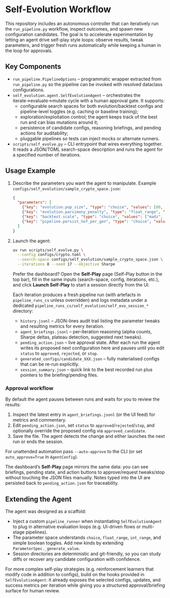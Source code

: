 # Self-Evolution Workflow

This repository includes an autonomous controller that can iteratively run the
`run_pipeline.py` workflow, inspect outcomes, and spawn new configuration
candidates. The goal is to accelerate experimentation by letting an agent drive
self-play style loops: observe results, tweak parameters, and trigger fresh
runs automatically while keeping a human in the loop for approvals.

## Key Components

- `run_pipeline.PipelineOptions` – programmatic wrapper extracted from
  `run_pipeline.py` so the pipeline can be invoked with resolved dataclass
  configurations.
- `self_evolution.agent.SelfEvolutionAgent` – orchestrates the
  iterate→evaluate→mutate cycle with a human approval gate. It supports:
  - configurable search spaces for both evolution/backtest configs and
    pipeline-level toggles (e.g. caching or baseline training);
  - exploration/exploitation control; the agent keeps track of the best run and
    can bias mutations around it;
  - persistence of candidate configs, reasoning briefings, and pending actions
    for auditability;
  - pluggable pipelines so tests can inject mocks or alternate runners.
- `scripts/self_evolve.py` – CLI entrypoint that wires everything together. It
  reads a JSON/TOML search-space description and runs the agent for a specified
  number of iterations.

## Usage Example

1. Describe the parameters you want the agent to manipulate. Example
   `configs/self_evolution/sample_crypto_space.json`:

   ```json
   {
     "parameters": [
       {"key": "evolution.pop_size", "type": "choice", "values": [80, 100, 120]},
       {"key": "evolution.parsimony_penalty", "type": "float_range", "min": 0.001, "max": 0.004, "step": 0.0001, "perturbation": 0.0003},
       {"key": "backtest.scale", "type": "choice", "values": ["madz", "zscore"]},
       {"key": "pipeline.persist_hof_per_gen", "type": "choice", "values": [true, false], "mutate_probability": 0.25}
     ]
   }
   ```

2. Launch the agent:

   ```bash
   uv run scripts/self_evolve.py \
     --config configs/crypto.toml \
     --search-space configs/self_evolution/sample_crypto_space.json \
     --iterations 8 --seed 17 --objective Sharpe
   ```

   Prefer the dashboard? Open the **Self-Play** page (Self-Play button in the
   top bar), fill in the same inputs (search-space, config, iterations, etc.),
   and click **Launch Self-Play** to start a session directly from the UI.

   Each iteration produces a fresh pipeline run (with artefacts in
   `pipeline_runs_cs` unless overridden) and logs metadata under a dedicated
   `pipeline_runs_cs/self_evolution/self_evo_session_*` directory:

   - `history.jsonl` – JSON-lines audit trail listing the parameter tweaks and
     resulting metrics for every iteration.
   - `agent_briefings.jsonl` – per-iteration reasoning (alpha counts, Sharpe
     deltas, plateau detection, suggested next tweaks).
   - `pending_action.json` – live approval state. After each run the agent writes
     its proposed next configuration here and pauses until you edit `status` to
     `approved`, `rejected`, or `stop`.
   - `generated_configs/candidate_XXX.json` – fully materialised configs that
     can be re-run explicitly.
   - `session_summary.json` – quick link to the best recorded run plus pointers
     to the briefing/pending files.

### Approval workflow

By default the agent pauses between runs and waits for you to review the
results:

1. Inspect the latest entry in `agent_briefings.jsonl` (or the UI feed) for
   metrics and commentary.
2. Edit `pending_action.json`, set `status` to `approved`/`rejected`/`stop`, and
   optionally override the proposed config via `approved_candidate`.
3. Save the file. The agent detects the change and either launches the next run
   or ends the session.

For unattended automation pass `--auto-approve` to the CLI (or set
`auto_approve=True` in `AgentConfig`).

The dashboard’s **Self-Play** page mirrors the same data: you can see briefings,
pending state, and action buttons to approve/request tweaks/stop without
touching the JSON files manually. Notes typed into the UI are persisted back to
`pending_action.json` for traceability.

## Extending the Agent

The agent was designed as a scaffold:

- Inject a custom `pipeline_runner` when instantiating `SelfEvolutionAgent` to
  plug in alternative evaluation loops (e.g. UI-driven flows or multi-stage
  pipelines).
- The parameter space understands `choice`, `float_range`, `int_range`,
  and simple boolean toggles. Add new kinds by extending
  `ParameterSpec._generate_value`.
- Session directories are deterministic and git-friendly, so you can study diffs
  or recover any candidate configuration with confidence.

For more complex self-play strategies (e.g. reinforcement learners that modify
code in addition to configs), build on the hooks provided in
`SelfEvolutionAgent`: it already exposes the selected configs, updates, and
success metrics per iteration while giving you a structured approval/briefing
surface for human review.
